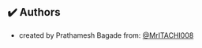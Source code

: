 ## :heavy_check_mark: Authors

-   created by Prathamesh Bagade from: [@MrITACHI008](https://www.github.com/MrITACHI008)


